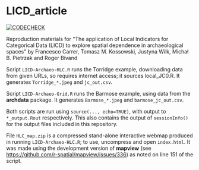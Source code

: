 # LICD_article

[![CODECHECK](https://codecheck.org.uk/img/codeworks-badge.svg)](https://doi.org/10.5281/zenodo.4279275)

Reproduction materials for "The application of Local Indicators for Categorical Data (LICD) to explore spatial dependence in archaeological spaces" by Francesco Carrer, Tomasz M. Kossowski, Justyna Wilk, Michał B. Pietrzak and Roger Bivand

Script `LICD-Archaeo-HLC.R` runs the Torridge example, downloading data from given URLs, so requires internet access; it sources local_JC0.R. It generates `Torridge_*.jpeg` and `jc_out.csv`.

Script `LICD-Archaeo-Grid.R` runs the Barmose example, using data from the **archdata** package. It generates `Barmose_*.jpeg` and `barmose_jc_out.csv`.

Both scripts are run using `source(..., echo=TRUE)`, with output to `*_output.Rout` respectively. This also contains the output  of `sessionInfo()` for the output files included in this repository.

File `HLC_map.zip` is a compressed stand-alone interactive webmap produced in running `LICD-Archaeo-HLC.R`; to use, uncompress and open `index.html`. It was made using the development version of **mapview** (see https://github.com/r-spatial/mapview/issues/336) as noted on line 151 of the script.
